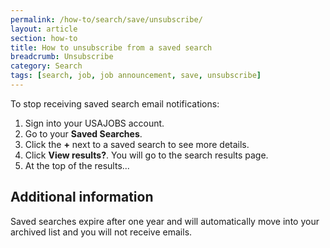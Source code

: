 ```yaml
---
permalink: /how-to/search/save/unsubscribe/
layout: article
section: how-to
title: How to unsubscribe from a saved search
breadcrumb: Unsubscribe
category: Search
tags: [search, job, job announcement, save, unsubscribe]
---
```


To stop receiving saved search email notifications:

1. Sign into your USAJOBS account.
2. Go to your **Saved Searches**.
3. Click the **+** next to a saved search to see more details.
4. Click **View results?**. You will go to the search results page.
5. At the top of the results...

## Additional information

Saved searches expire after one year and will automatically move into your archived list and you will not receive emails.
